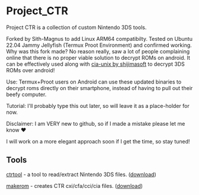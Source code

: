 # Project_CTR
Project CTR is a collection of custom Nintendo 3DS tools.

Forked by Sith-Magnus to add Linux ARM64 compatibilty.
Tested on Ubuntu 22.04 Jammy Jellyfish (Termux Proot Environment) and confirmed working. 
Why was this fork made? No reason really, saw a lot of people complaining online that there is no proper viable solution to decrypt ROMs on android. It can be effectively used along with [cia-unix by shijimasoft](https://github.com/shijimasoft/cia-unix) to decrypt 3DS ROMs over android!
 

Use:
Termux+Proot users on Android can use these updated binaries to decrypt roms directly on their smartphone, instead of having to pull out their beefy computer. 

Tutorial: 
I'll probably type this out later, so will leave it as a place-holder for now. 

Disclaimer: 
I am VERY new to github, so if I made a mistake please let me know ♥️ 

I will work on a more elegant approach soon if I get the time, so stay tuned! 

## Tools
[ctrtool](ctrtool/README.md) - a tool to read/extract Nintendo 3DS files. ([download](https://github.com/Sith-Magnus/Project_CTR-LinuxARM64/releases/download/makerom/ctrtool))

[makerom](makerom/README.md) - creates CTR cxi/cfa/cci/cia files. ([download](https://github.com/Sith-Magnus/Project_CTR-LinuxARM64/releases/download/makerom/makerom)) 
